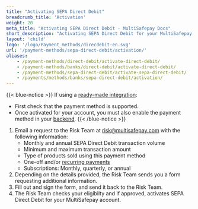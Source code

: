 ```yaml
---
title: "Activating SEPA Direct Debit"
breadcrumb_title: 'Activation'
weight: 20
meta_title: "Activating SEPA Direct Debit - MultiSafepay Docs"
short_description: "Activating SEPA Direct Debit for your MultiSafepay account"
layout: 'child'
logo: '/logo/Payment_methods/direcdebit-en.svg'
url: '/payment-methods/sepa-direct-debit/activation/'
aliases: 
    - /payment-methods/direct-debit/activate-direct-debit/
    - /payment-methods/banks/direct-debit/activate-direct-debit/
    - /payment-methods/sepa-direct-debit/activate-sepa-direct-debit/
    - /payments/methods/banks/sepa-direct-debit/activation/
---
```


{{< blue-notice >}} If using a [ready-made integration](/integrations/ready-made/): 

- First check that the payment method is supported. 
- Once activated for your account, you must also enable the payment method in your [backend](/glossaries/multisafepay-glossary/#backend).  {{< /blue-notice >}} 

1. Email a request to the Risk Team at <risk@multisafepay.com> with the following information:
    - Monthly and annual SEPA Direct Debit transaction volume
    - Minimum and maximum transaction amount
    - Type of products sold using this payment method
    - One-off and/or [recurring payments](/features/recurring-payments/)
    - Subscriptions: Monthly, quarterly, or annual
&nbsp;  
2. Depending on the details provided, the Risk Team sends you a form requesting additional information.
3. Fill out and sign the form, and send it back to the Risk Team.
4. The Risk Team checks your eligibilty and if approved, activates SEPA Direct Debit for your MultiSafepay account. 


